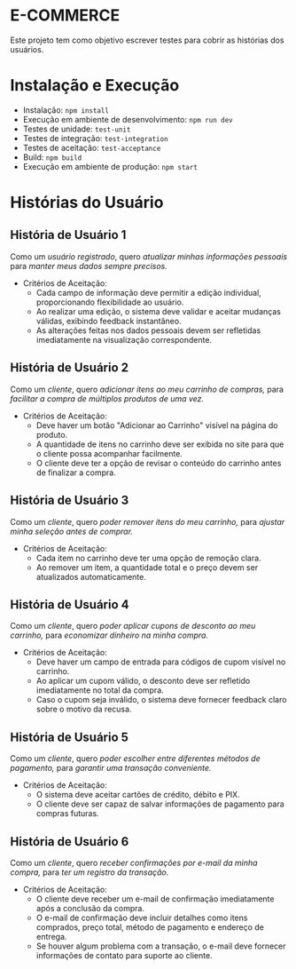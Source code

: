 # E-COMMERCE
Este projeto tem como objetivo escrever testes para cobrir as histórias dos usuários. 

# Instalação e Execução
- Instalação: `npm install`
- Execução em ambiente de desenvolvimento: `npm run dev`
- Testes de unidade: `test-unit`
- Testes de integração: `test-integration`
- Testes de aceitação: `test-acceptance`
- Build: `npm build`
- Execução em ambiente de produção: `npm start`

# Histórias do Usuário

## História de Usuário 1
Como um *usuário registrado*, quero *atualizar minhas informações pessoais* para *manter meus dados sempre precisos.*

- Critérios de Aceitação:
    - Cada campo de informação deve permitir a edição individual, proporcionando flexibilidade ao usuário.
    - Ao realizar uma edição, o sistema deve validar e aceitar mudanças válidas, exibindo feedback instantâneo.
    - As alterações feitas nos dados pessoais devem ser refletidas imediatamente na visualização correspondente.

## História de Usuário 2
Como um *cliente*, quero *adicionar itens ao meu carrinho de compras,* para *facilitar a compra de múltiplos produtos de uma vez.*

- Critérios de Aceitação:
    - Deve haver um botão "Adicionar ao Carrinho" visível na página do produto.
    - A quantidade de itens no carrinho deve ser exibida no site para que o cliente possa acompanhar facilmente.
    - O cliente deve ter a opção de revisar o conteúdo do carrinho antes de finalizar a compra.

## História de Usuário 3
Como um *cliente*, quero *poder remover itens do meu carrinho,* para *ajustar minha seleção antes de comprar.*

- Critérios de Aceitação:
    - Cada item no carrinho deve ter uma opção de remoção clara.
    - Ao remover um item, a quantidade total e o preço devem ser atualizados automaticamente.

## História de Usuário 4
Como um *cliente*, quero *poder aplicar cupons de desconto ao meu carrinho,* para *economizar dinheiro na minha compra.*

- Critérios de Aceitação:
    - Deve haver um campo de entrada para códigos de cupom visível no carrinho.
    - Ao aplicar um cupom válido, o desconto deve ser refletido imediatamente no total da compra.
    - Caso o cupom seja inválido, o sistema deve fornecer feedback claro sobre o motivo da recusa.

## História de Usuário 5
Como um *cliente*, quero *poder escolher entre diferentes métodos de pagamento,* para *garantir uma transação conveniente.*

- Critérios de Aceitação:
    - O sistema deve aceitar cartões de crédito, débito e PIX.
    - O cliente deve ser capaz de salvar informações de pagamento para compras futuras.

## História de Usuário 6
Como um *cliente*, quero *receber confirmações por e-mail da minha compra,* para *ter um registro da transação.*

- Critérios de Aceitação:
    - O cliente deve receber um e-mail de confirmação imediatamente após a conclusão da compra.
    - O e-mail de confirmação deve incluir detalhes como itens comprados, preço total, método de pagamento e endereço de entrega.
    - Se houver algum problema com a transação, o e-mail deve fornecer informações de contato para suporte ao cliente.